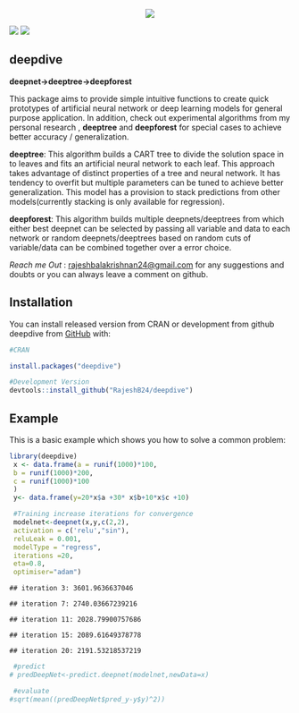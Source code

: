 
<!-- README.md is generated from README.Rmd. Please edit that file -->
<p align="center">

<img  src="https://i.ibb.co/Snv5grs/deepdivelogo.png">

[![](https://www.r-pkg.org/badges/version/deepdive?color=green)](https://cran.r-project.org/package=deepdive)
[![](https://img.shields.io/badge/Dev-1.0.3-green.svg)](https://rajeshb24.github.io/deepdive/)

## deepdive

**deepnet-&gt;deeptree-&gt;deepforest**

This package aims to provide simple intuitive functions to create quick
prototypes of artificial neural network or deep learning models for
general purpose application. In addition, check out experimental
algorithms from my personal research , **deeptree** and **deepforest**
for special cases to achieve better accuracy / generalization.

**deeptree**: This algorithm builds a CART tree to divide the solution
space in to leaves and fits an artificial neural network to each leaf.
This approach takes advantage of distinct properties of a tree and
neural network. It has tendency to overfit but multiple parameters can
be tuned to achieve better generalization. This model has a provision to
stack predictions from other models(currently stacking is only available
for regression).

**deepforest**: This algorithm builds multiple deepnets/deeptrees from
which either best deepnet can be selected by passing all variable and
data to each network or random deepnets/deeptrees based on random cuts
of variable/data can be combined together over a error choice.

*Reach me Out* : <rajeshbalakrishnan24@gmail.com> for any suggestions
and doubts or you can always leave a comment on github.

## Installation

You can install released version from CRAN or development from github
deepdive from [GitHub](https://github.com/RajeshB24/deepdive) with:

``` r
#CRAN

install.packages("deepdive")

#Development Version
devtools::install_github("RajeshB24/deepdive")
```

## Example

This is a basic example which shows you how to solve a common problem:

``` r
library(deepdive)
 x <- data.frame(a = runif(1000)*100,
 b = runif(1000)*200,
 c = runif(1000)*100
 )
 y<- data.frame(y=20*x$a +30* x$b+10*x$c +10)

 #Training increase iterations for convergence
 modelnet<-deepnet(x,y,c(2,2),
 activation = c('relu',"sin"),
 reluLeak = 0.001,
 modelType = "regress",
 iterations =20,
 eta=0.8,
 optimiser="adam")
```

    ## iteration 3: 3601.9636637046

    ## iteration 7: 2740.03667239216

    ## iteration 11: 2028.79900757686

    ## iteration 15: 2089.61649378778

    ## iteration 20: 2191.53218537219

``` r
 #predict
# predDeepNet<-predict.deepnet(modelnet,newData=x)

 #evaluate
#sqrt(mean((predDeepNet$pred_y-y$y)^2))
```
